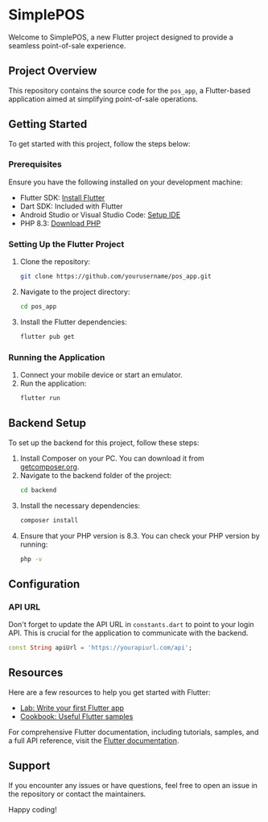 # SimplePOS

Welcome to SimplePOS, a new Flutter project designed to provide a seamless point-of-sale experience.

## Project Overview

This repository contains the source code for the `pos_app`, a Flutter-based application aimed at simplifying point-of-sale operations.

## Getting Started

To get started with this project, follow the steps below:

### Prerequisites

Ensure you have the following installed on your development machine:

- Flutter SDK: [Install Flutter](https://docs.flutter.dev/get-started/install)
- Dart SDK: Included with Flutter
- Android Studio or Visual Studio Code: [Setup IDE](https://docs.flutter.dev/get-started/editor)
- PHP 8.3: [Download PHP](https://www.php.net/downloads)

### Setting Up the Flutter Project

1. Clone the repository:
    ```sh
    git clone https://github.com/yourusername/pos_app.git
    ```
2. Navigate to the project directory:
    ```sh
    cd pos_app
    ```
3. Install the Flutter dependencies:
    ```sh
    flutter pub get
    ```

### Running the Application

1. Connect your mobile device or start an emulator.
2. Run the application:
    ```sh
    flutter run
    ```

## Backend Setup

To set up the backend for this project, follow these steps:

1. Install Composer on your PC. You can download it from [getcomposer.org](https://getcomposer.org/).
2. Navigate to the backend folder of the project:
    ```sh
    cd backend
    ```
3. Install the necessary dependencies:
    ```sh
    composer install
    ```
4. Ensure that your PHP version is 8.3. You can check your PHP version by running:
    ```sh
    php -v
    ```

## Configuration

### API URL

Don't forget to update the API URL in `constants.dart` to point to your login API. This is crucial for the application to communicate with the backend.

```dart
const String apiUrl = 'https://yourapiurl.com/api';
```

## Resources

Here are a few resources to help you get started with Flutter:

- [Lab: Write your first Flutter app](https://docs.flutter.dev/get-started/codelab)
- [Cookbook: Useful Flutter samples](https://docs.flutter.dev/cookbook)

For comprehensive Flutter documentation, including tutorials, samples, and a full API reference, visit the [Flutter documentation](https://docs.flutter.dev/).

## Support

If you encounter any issues or have questions, feel free to open an issue in the repository or contact the maintainers.

Happy coding!